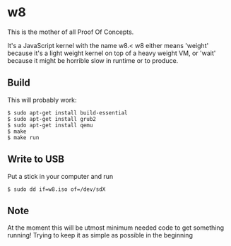 w8
==

This is the mother of all Proof Of Concepts.

It's a JavaScript kernel with the name w8.<
w8 either means 'weight' because it's a light weight kernel on top of a heavy weight VM,
or 'wait' because it might be horrible slow in runtime or to produce.

Build
-----

This will probably work:

    $ sudo apt-get install build-essential
    $ sudo apt-get install grub2
    $ sudo apt-get install qemu
    $ make
    $ make run

Write to USB
------------
Put a stick in your computer and run

    $ sudo dd if=w8.iso of=/dev/sdX

Note
----
At the moment this will be utmost minimum needed code to get something running!
Trying to keep it as simple as possible in the beginning
